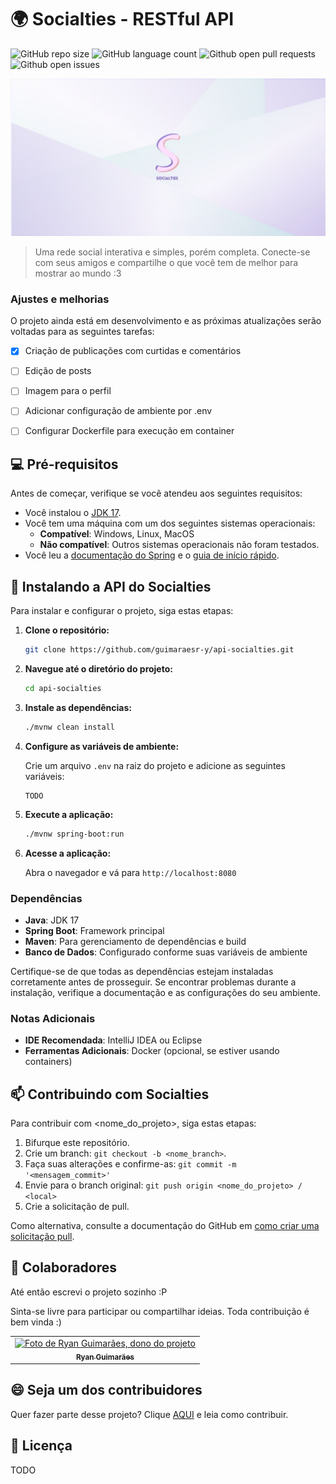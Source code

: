 # 🌍 Socialties - RESTful API

![GitHub repo size](https://img.shields.io/github/repo-size/guimaraesr-y/api-socialties?style=for-the-badge)
![GitHub language count](https://img.shields.io/github/languages/count/guimaraesr-y/api-socialties?style=for-the-badge)
![Github open pull requests](https://img.shields.io/github/issues-pr-raw/guimaraesr-y/api-socialties?style=for-the-badge)
![Github open issues](https://img.shields.io/github/issues-raw/guimaraesr-y/api-socialties?style=for-the-badge)

<img src="/docs/banner.jpg" alt="Imagem capa do projeto">

> Uma rede social interativa e simples, porém completa. Conecte-se com seus amigos e compartilhe o que você 
> tem de melhor para mostrar ao mundo :3

### Ajustes e melhorias

O projeto ainda está em desenvolvimento e as próximas atualizações serão voltadas para as seguintes tarefas:

- [x] Criação de publicações com curtidas e comentários
- [ ] Edição de posts
- [ ] Imagem para o perfil
- [ ] Adicionar configuração de ambiente por .env
- [ ] Configurar Dockerfile para execução em container


## 💻 Pré-requisitos

Antes de começar, verifique se você atendeu aos seguintes requisitos:

- Você instalou o [JDK 17](https://www.oracle.com/java/technologies/javase-jdk17-downloads.html).
- Você tem uma máquina com um dos seguintes sistemas operacionais:
    - **Compatível**: Windows, Linux, MacOS
    - **Não compatível**: Outros sistemas operacionais não foram testados.
- Você leu a [documentação do Spring](https://spring.io/projects/spring-framework) e o [guia de início rápido](https://spring.io/guides/gs/spring-boot/).


## 🚀 Instalando a API do Socialties

Para instalar e configurar o projeto, siga estas etapas:

1. **Clone o repositório:**

   ```bash
   git clone https://github.com/guimaraesr-y/api-socialties.git
   ```

2. **Navegue até o diretório do projeto:**

   ```bash
   cd api-socialties
   ```

3. **Instale as dependências:**

   ```bash
   ./mvnw clean install
   ```

4. **Configure as variáveis de ambiente:**

   Crie um arquivo `.env` na raiz do projeto e adicione as seguintes variáveis:

   ```plaintext
   TODO
   ```

5. **Execute a aplicação:**

   ```bash
   ./mvnw spring-boot:run
   ```

6. **Acesse a aplicação:**

   Abra o navegador e vá para `http://localhost:8080`

### Dependências

- **Java**: JDK 17
- **Spring Boot**: Framework principal
- **Maven**: Para gerenciamento de dependências e build
- **Banco de Dados**: Configurado conforme suas variáveis de ambiente

Certifique-se de que todas as dependências estejam instaladas corretamente antes de prosseguir. Se encontrar problemas durante a instalação, verifique a documentação e as configurações do seu ambiente.

### Notas Adicionais

- **IDE Recomendada**: IntelliJ IDEA ou Eclipse
- **Ferramentas Adicionais**: Docker (opcional, se estiver usando containers)


## 📫 Contribuindo com Socialties

Para contribuir com <nome_do_projeto>, siga estas etapas:

1. Bifurque este repositório.
2. Crie um branch: `git checkout -b <nome_branch>`.
3. Faça suas alterações e confirme-as: `git commit -m '<mensagem_commit>'`
4. Envie para o branch original: `git push origin <nome_do_projeto> / <local>`
5. Crie a solicitação de pull.

Como alternativa, consulte a documentação do GitHub em [como criar uma solicitação pull](https://help.github.com/en/github/collaborating-with-issues-and-pull-requests/creating-a-pull-request).

## 🤝 Colaboradores

Até então escrevi o projeto sozinho :P

Sinta-se livre para participar ou compartilhar ideias. Toda contribuição é bem vinda :)

<table>
  <tr>
    <td align="center">
      <a href="https://github.com/guimaraesr-y" title="Perfil">
        <img src="https://avatars.githubusercontent.com/u/63627608?v=4" width="100px;" alt="Foto de Ryan Guimarães, dono do projeto"/><br>
        <sub>
          <b>Ryan Guimarães</b>
        </sub>
      </a>
    </td>
  </tr>
</table>

## 😄 Seja um dos contribuidores

Quer fazer parte desse projeto? Clique [AQUI](docs/CONTRIBUTING.md) e leia como contribuir.

## 📝 Licença

TODO